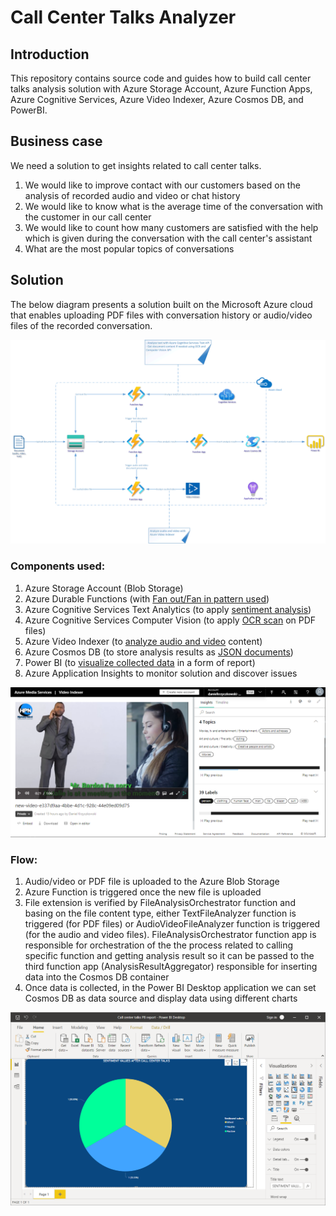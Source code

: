 # Call Center Talks Analyzer

## Introduction

This repository contains source code and guides how to build call center talks analysis solution with Azure Storage Account, Azure Function Apps, Azure Cognitive Services, Azure Video Indexer, Azure Cosmos DB, and PowerBI.

## Business case

We need a solution to get insights related to call center talks.

1. We would like to improve contact with our customers based on the analysis of recorded audio and video or chat history
2. We would like to know what is the average time of the conversation with the customer in our call center
3. We would like to count how many customers are satisfied with the help which is given during the conversation with the call center's assistant
4. What are the most popular topics of conversations

## Solution

The below diagram presents a solution built on the Microsoft Azure cloud that enables uploading PDF files with conversation history or audio/video files of the recorded conversation.

![call-center-talks-analysis.png](images/call-center-talks-analysis.png)

### Components used:

1. Azure Storage Account (Blob Storage)
2. Azure Durable Functions (with [Fan out/Fan in pattern used](https://docs.microsoft.com/en-us/azure/azure-functions/durable/durable-functions-overview?tabs=csharp#fan-in-out))
3. Azure Cognitive Services Text Analytics (to apply [sentiment analysis](https://docs.microsoft.com/en-us/azure/cognitive-services/text-analytics/overview#sentiment-analysis))
4. Azure Cognitive Services Computer Vision (to apply [OCR scan](https://docs.microsoft.com/en-us/azure/cognitive-services/computer-vision/quickstarts/csharp-print-text) on PDF files)
5. Azure Video Indexer (to [analyze audio and video](https://docs.microsoft.com/en-us/azure/media-services/video-indexer/video-indexer-overview) content)
6. Azure Cosmos DB (to store analysis results as [JSON documents](https://docs.microsoft.com/en-us/azure/cosmos-db/introduction))
7. Power BI (to [visualize collected data](https://powerbi.microsoft.com/en-us/desktop/) in a form of report)
8. Azure Application Insights to monitor solution and discover issues


![call-center-talks-analysis-video-indexer.PNG](images/call-center-talks-analysis-video-indexer.PNG)

### Flow:

1. Audio/video or PDF file is uploaded to the Azure Blob Storage
2. Azure Function is triggered once the new file is uploaded
3. File extension is verified by FileAnalysisOrchestrator function and basing on the file content type, either TextFileAnalyzer function is triggered (for PDF files) or AudioVideoFileAnalyzer function is triggered (for the audio and video files). FileAnalysisOrchestrator function app is responsible for orchestration of the the process related to calling specific function and getting analysis result so it can be passed to the third function app (AnalysisResultAggregator) responsible for inserting data into the Cosmos DB container
4. Once data is collected, in the Power BI Desktop application we can set Cosmos DB as data source and display data using different charts

![call-center-talks-analysis-powerbi.png](images/call-center-talks-analysis-powerbi.png)

